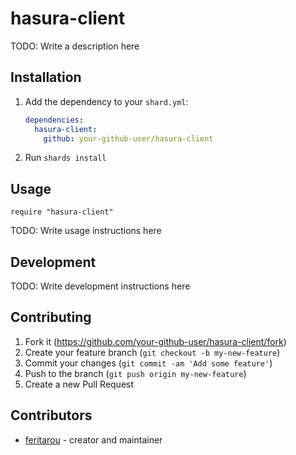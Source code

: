 # hasura-client

TODO: Write a description here

## Installation

1. Add the dependency to your `shard.yml`:

   ```yaml
   dependencies:
     hasura-client:
       github: your-github-user/hasura-client
   ```

2. Run `shards install`

## Usage

```crystal
require "hasura-client"
```

TODO: Write usage instructions here

## Development

TODO: Write development instructions here

## Contributing

1. Fork it (<https://github.com/your-github-user/hasura-client/fork>)
2. Create your feature branch (`git checkout -b my-new-feature`)
3. Commit your changes (`git commit -am 'Add some feature'`)
4. Push to the branch (`git push origin my-new-feature`)
5. Create a new Pull Request

## Contributors

- [feritarou](https://github.com/your-github-user) - creator and maintainer
